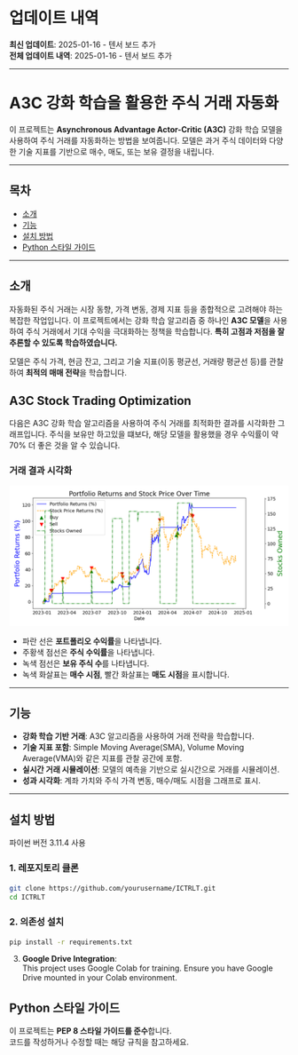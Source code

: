 # 업데이트 내역
**최신 업데이트**: 2025-01-16 - 텐서 보드 추가 <br>
**전체 업데이트 내역**: 2025-01-16 - 텐서 보드 추가 <br>

---

# A3C 강화 학습을 활용한 주식 거래 자동화

이 프로젝트는 **Asynchronous Advantage Actor-Critic (A3C)** 강화 학습 모델을 사용하여 주식 거래를 자동화하는 방법을 보여줍니다. 
모델은 과거 주식 데이터와 다양한 기술 지표를 기반으로 매수, 매도, 또는 보유 결정을 내립니다.

---

## 목차
- [소개](#소개)
- [기능](#기능)
- [설치 방법](#설치-방법)
- [Python 스타일 가이드](#python-스타일-가이드)

---

## 소개
자동화된 주식 거래는 시장 동향, 가격 변동, 경제 지표 등을 종합적으로 고려해야 하는 복잡한 작업입니다. 이 프로젝트에서는 강화 학습 알고리즘 중 하나인 **A3C 모델**을 사용하여 주식 거래에서 기대 수익을 극대화하는 정책을 학습합니다. **특히 고점과 저점을 잘 추론할 수 있도록 학습하였습니다.**

모델은 주식 가격, 현금 잔고, 그리고 기술 지표(이동 평균선, 거래량 평균선 등)를 관찰하여 **최적의 매매 전략**을 학습합니다.

## A3C Stock Trading Optimization

다음은 A3C 강화 학습 알고리즘을 사용하여 주식 거래를 최적화한 결과를 시각화한 그래프입니다. 주식을 보유만 하고있을 떄보다, 해당 모델을 활용했을 경우 수익률이 약 70% 더 좋은 것을 알 수 있습니다.

### 거래 결과 시각화
![A3C Stock Trading Results](https://github.com/EazyNick/ICTRLT/blob/241210_V1/output/Figure_1.png?raw=true)

- 파란 선은 **포트폴리오 수익률**을 나타냅니다.
- 주황색 점선은 **주식 수익률**을 나타냅니다.
- 녹색 점선은 **보유 주식 수**를 나타냅니다.
- 녹색 화살표는 **매수 시점**, 빨간 화살표는 **매도 시점**을 표시합니다.

---

## 기능
- **강화 학습 기반 거래**: A3C 알고리즘을 사용하여 거래 전략을 학습합니다.
- **기술 지표 포함**: Simple Moving Average(SMA), Volume Moving Average(VMA)와 같은 지표를 관찰 공간에 포함.
- **실시간 거래 시뮬레이션**: 모델의 예측을 기반으로 실시간으로 거래를 시뮬레이션.
- **성과 시각화**: 계좌 가치와 주식 가격 변동, 매수/매도 시점을 그래프로 표시.

---

## 설치 방법 <br>

파이썬 버전 3.11.4 사용

### 1. 레포지토리 클론
```bash
git clone https://github.com/yourusername/ICTRLT.git
cd ICTRLT
```

### 2. 의존성 설치
```bash
pip install -r requirements.txt
```

3. **Google Drive Integration**: <br>
This project uses Google Colab for training. Ensure you have Google Drive mounted in your Colab environment.

## Python 스타일 가이드
이 프로젝트는 **PEP 8 스타일 가이드를 준수**합니다.  
코드를 작성하거나 수정할 때는 해당 규칙을 참고하세요.
